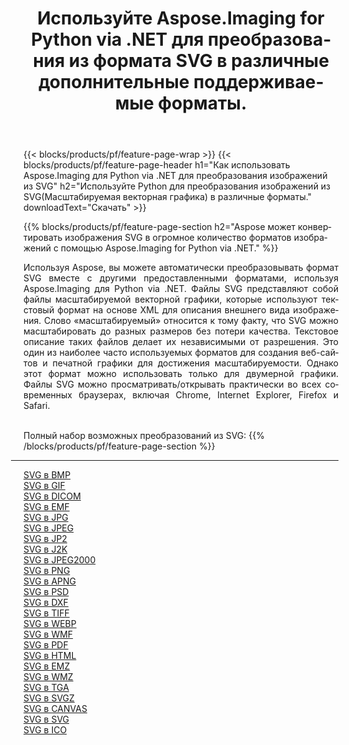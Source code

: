 ﻿---
title: Используйте Aspose.Imaging for Python via .NET для преобразования из формата SVG в различные дополнительные поддерживаемые форматы. 
weight: 3920
url: /ru/python-net/conversion/from/svg 
lang: ru
langdirlevel: 2
locales: zh-hans,ja,it,ru,de,es,fr,nl,id,lt,pl,pt,vi,tr,ko,zh-hant,ar,hi,th,sv,cs,uk,he
description: Вы можете быстро преобразовать SVG(Масштабируемая векторная графика) в различные форматы, используя Aspose.Imaging for Python via .NET.
---

{{< blocks/products/pf/feature-page-wrap >}}
{{< blocks/products/pf/feature-page-header h1="Как использовать Aspose.Imaging для Python via .NET для преобразования изображений из SVG" h2="Используйте Python для преобразования изображений из SVG(Масштабируемая векторная графика) в различные форматы." downloadText="Скачать" >}}


{{% blocks/products/pf/feature-page-section  h2="Aspose может конвертировать изображения SVG в огромное количество форматов изображений с помощью Aspose.Imaging for Python via .NET." %}}
<p align=justify>Используя Aspose, вы можете автоматически преобразовывать формат SVG вместе с другими предоставленными форматами, используя Aspose.Imaging для Python via .NET. Файлы SVG представляют собой файлы масштабируемой векторной графики, которые используют текстовый формат на основе XML для описания внешнего вида изображения. Слово «масштабируемый» относится к тому факту, что SVG можно масштабировать до разных размеров без потери качества. Текстовое описание таких файлов делает их независимыми от разрешения. Это один из наиболее часто используемых форматов для создания веб-сайтов и печатной графики для достижения масштабируемости. Однако этот формат можно использовать только для двумерной графики. Файлы SVG можно просматривать/открывать практически во всех современных браузерах, включая Chrome, Internet Explorer, Firefox и Safari.</p>
<br/>
Полный набор возможных преобразований из SVG:
{{% /blocks/products/pf/feature-page-section %}}
<div class="container-fluid productfamilypage bg-gray">
    <div class="convertypes bg-gray agp-content section">
        <div class="container">
		<hr style="margin-left:-20px;"/>
		<div class="row other-converters">
		    <div class='col-md-2 other-converter remove-lp remove-rp'><a href="/imaging/ru/python-net/conversion/svg-to-bmp" >SVG в BMP</a></div><div class='col-md-2 other-converter remove-lp remove-rp'><a href="/imaging/ru/python-net/conversion/svg-to-gif" >SVG в GIF</a></div><div class='col-md-2 other-converter remove-lp remove-rp'><a href="/imaging/ru/python-net/conversion/svg-to-dicom" >SVG в DICOM</a></div><div class='col-md-2 other-converter remove-lp remove-rp'><a href="/imaging/ru/python-net/conversion/svg-to-emf" >SVG в EMF</a></div><div class='col-md-2 other-converter remove-lp remove-rp'><a href="/imaging/ru/python-net/conversion/svg-to-jpg" >SVG в JPG</a></div><div class='col-md-2 other-converter remove-lp remove-rp'><a href="/imaging/ru/python-net/conversion/svg-to-jpeg" >SVG в JPEG</a></div><div class='col-md-2 other-converter remove-lp remove-rp'><a href="/imaging/ru/python-net/conversion/svg-to-jp2" >SVG в JP2</a></div><div class='col-md-2 other-converter remove-lp remove-rp'><a href="/imaging/ru/python-net/conversion/svg-to-j2k" >SVG в J2K</a></div><div class='col-md-2 other-converter remove-lp remove-rp'><a href="/imaging/ru/python-net/conversion/svg-to-jpeg2000" >SVG в JPEG2000</a></div><div class='col-md-2 other-converter remove-lp remove-rp'><a href="/imaging/ru/python-net/conversion/svg-to-png" >SVG в PNG</a></div><div class='col-md-2 other-converter remove-lp remove-rp'><a href="/imaging/ru/python-net/conversion/svg-to-apng" >SVG в APNG</a></div><div class='col-md-2 other-converter remove-lp remove-rp'><a href="/imaging/ru/python-net/conversion/svg-to-psd" >SVG в PSD</a></div><div class='col-md-2 other-converter remove-lp remove-rp'><a href="/imaging/ru/python-net/conversion/svg-to-dxf" >SVG в DXF</a></div><div class='col-md-2 other-converter remove-lp remove-rp'><a href="/imaging/ru/python-net/conversion/svg-to-tiff" >SVG в TIFF</a></div><div class='col-md-2 other-converter remove-lp remove-rp'><a href="/imaging/ru/python-net/conversion/svg-to-webp" >SVG в WEBP</a></div><div class='col-md-2 other-converter remove-lp remove-rp'><a href="/imaging/ru/python-net/conversion/svg-to-wmf" >SVG в WMF</a></div><div class='col-md-2 other-converter remove-lp remove-rp'><a href="/imaging/ru/python-net/conversion/svg-to-pdf" >SVG в PDF</a></div><div class='col-md-2 other-converter remove-lp remove-rp'><a href="/imaging/ru/python-net/conversion/svg-to-html" >SVG в HTML</a></div><div class='col-md-2 other-converter remove-lp remove-rp'><a href="/imaging/ru/python-net/conversion/svg-to-emz" >SVG в EMZ</a></div><div class='col-md-2 other-converter remove-lp remove-rp'><a href="/imaging/ru/python-net/conversion/svg-to-wmz" >SVG в WMZ</a></div><div class='col-md-2 other-converter remove-lp remove-rp'><a href="/imaging/ru/python-net/conversion/svg-to-tga" >SVG в TGA</a></div><div class='col-md-2 other-converter remove-lp remove-rp'><a href="/imaging/ru/python-net/conversion/svg-to-svgz" >SVG в SVGZ</a></div><div class='col-md-2 other-converter remove-lp remove-rp'><a href="/imaging/ru/python-net/conversion/svg-to-canvas" >SVG в CANVAS</a></div><div class='col-md-2 other-converter remove-lp remove-rp'><a href="/imaging/ru/python-net/conversion/svg-to-svg" >SVG в SVG</a></div><div class='col-md-2 other-converter remove-lp remove-rp'><a href="/imaging/ru/python-net/conversion/svg-to-ico" >SVG в ICO</a></div>
                </div>
        </div>
    </div>
</div>
<br/>

